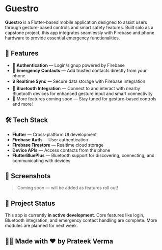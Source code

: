 # Guestro

**Guestro** is a Flutter-based mobile application designed to assist users through gesture-based controls and smart safety features. Built solo as a capstone project, this app integrates seamlessly with Firebase and phone hardware to provide essential emergency functionalities.

## 🚀 Features

- 🔐 **Authentication** — Login/signup powered by Firebase  
- 📇 **Emergency Contacts** — Add trusted contacts directly from your phone  
- 🔒 **Realtime Sync** — Secure data storage with Firebase integration  
- 📶 **Bluetooth Integration** — Connect to and interact with nearby Bluetooth devices for enhanced gesture input and smart connectivity  
- 🧠 More features coming soon — Stay tuned for gesture-based controls and more!

## 🛠️ Tech Stack

- **Flutter** — Cross-platform UI development  
- **Firebase Auth** — User authentication  
- **Firebase Firestore** — Realtime cloud storage  
- **Device APIs** — Access contacts from the phone  
- **FlutterBluePlus** — Bluetooth support for discovering, connecting, and communicating with devices  

## 📸 Screenshots

> Coming soon — will be added as features roll out!

## 📍 Project Status

This app is currently **in active development**. Core features like login, Bluetooth integration, and emergency contact handling are complete. More modules are planned for next week.

## 👨‍💻 Made with ❤️ by Prateek Verma
